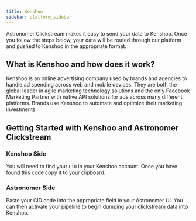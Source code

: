 ```yaml
---
title: Kenshoo
sidebar: platform_sidebar
---
```

Astronomer Clickstream makes it easy to send your data to Kenshoo. Once you follow the steps below, your data will be routed through our platform and pushed to Kenshoo in the appropriate format.

## What is Kenshoo and how does it work?

Kenshoo is an online advertising company used by brands and agencies to handle ad spending across web and mobile devices. They are both the global leader in agile marketing technology solutions and the only Facebook Marketing Partner with native API solutions for ads across many different platforms. Brands use Kenshoo to automate and optimize their marketing investments. 

## Getting Started with Kenshoo and Astronomer Clickstream

### Kenshoo Side

You will need to find your `CID` in your Kenshoo account. Once you have found this code copy it to your clipboard.

### Astronomer Side

Paste your CID code into the appropriate field in your Astronomer UI. You can then activate your pipeline to begin dumping your clickstream data into Kenshoo.